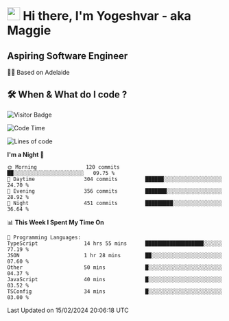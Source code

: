 <h1><img src="https://emojis.slackmojis.com/emojis/images/1531849430/4246/blob-sunglasses.gif?1531849430" width="30"/> Hi there, I'm Yogeshvar - aka Maggie</h1>

## Aspiring Software Engineer
🏂🏻  Based on Adelaide 

## 🛠 When & What do I code ?  

![Visitor Badge](https://visitor-badge.feriirawann.repl.co?username=yogeshvar&repo=yogeshvar&label=Visitors&style=plastic&color=%23457BFF&contentType=svg)

<!--START_SECTION:waka-->
![Code Time](http://img.shields.io/badge/Code%20Time-2%2C696%20hrs%2036%20mins-blue)

![Lines of code](https://img.shields.io/badge/From%20Hello%20World%20I%27ve%20Written-4.1%20million%20lines%20of%20code-blue)

**I'm a Night 🦉** 

```text
🌞 Morning                120 commits         ██░░░░░░░░░░░░░░░░░░░░░░░   09.75 % 
🌆 Daytime                304 commits         ██████░░░░░░░░░░░░░░░░░░░   24.70 % 
🌃 Evening                356 commits         ███████░░░░░░░░░░░░░░░░░░   28.92 % 
🌙 Night                  451 commits         █████████░░░░░░░░░░░░░░░░   36.64 % 
```


📊 **This Week I Spent My Time On** 

```text
💬 Programming Languages: 
TypeScript               14 hrs 55 mins      ███████████████████░░░░░░   77.19 % 
JSON                     1 hr 28 mins        ██░░░░░░░░░░░░░░░░░░░░░░░   07.60 % 
Other                    50 mins             █░░░░░░░░░░░░░░░░░░░░░░░░   04.37 % 
JavaScript               40 mins             █░░░░░░░░░░░░░░░░░░░░░░░░   03.52 % 
TSConfig                 34 mins             █░░░░░░░░░░░░░░░░░░░░░░░░   03.00 % 
```


 Last Updated on 15/02/2024 20:06:18 UTC
<!--END_SECTION:waka-->
